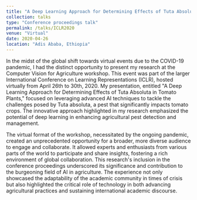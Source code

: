 ```yaml
---
title: "A Deep Learning Approach for Determining Effects of Tuta Absoluta in Tomato Plants"
collection: talks
type: "Conference proceedings talk"
permalink: /talks/ICLR2020
venue: "Virtual"
date: 2020-04-26
location: "Adis Ababa, Ethiopia"
---
```


In the midst of the global shift towards virtual events due to the COVID-19 pandemic, I had the distinct opportunity to present my research at the Computer Vision for Agriculture workshop. This event was part of the larger International Conference on Learning Representations (ICLR), hosted virtually from April 26th to 30th, 2020. My presentation, entitled "A Deep Learning Approach for Determining Effects of Tuta Absoluta in Tomato Plants," focused on leveraging advanced AI techniques to tackle the challenges posed by Tuta absoluta, a pest that significantly impacts tomato crops. The innovative approach highlighted in my research emphasized the potential of deep learning in enhancing agricultural pest detection and management.

The virtual format of the workshop, necessitated by the ongoing pandemic, created an unprecedented opportunity for a broader, more diverse audience to engage and collaborate. It allowed experts and enthusiasts from various parts of the world to participate and share insights, fostering a rich environment of global collaboration. This research's inclusion in the conference proceedings underscored its significance and contribution to the burgeoning field of AI in agriculture. The experience not only showcased the adaptability of the academic community in times of crisis but also highlighted the critical role of technology in both advancing agricultural practices and sustaining international academic discourse.
